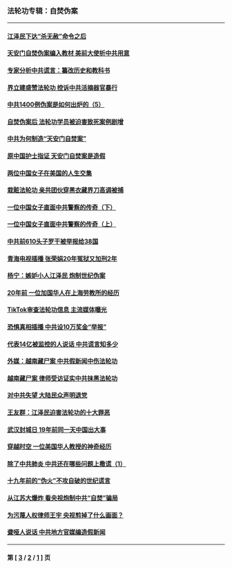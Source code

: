 ### 法轮功专辑：自焚伪案
---
#### [江泽民下达“杀无赦”命令之后](../../pages/nf5562/n13878084.md?04220430) 
#### [天安门自焚伪案编入教材 美前大使析中共用意](../../pages/nf5562/n13791932.md?04220430) 
#### [专家分析中共谎言：纂改历史和教科书](../../pages/nf5562/n13781542.md?04220430) 
#### [界立建盛赞法轮功 控诉中共活摘器官暴行](../../pages/nf5562/n13781971.md?04220430) 
#### [中共1400例伪案是如何出炉的（5）](../../pages/nf5562/n13226831.md?04220430) 
#### [自焚伪案后 法轮功学员被迫害致死案例剧增](../../pages/nf5562/n13190600.md?04220430) 
#### [中共为何制造“天安门自焚案”](../../pages/nf5562/n13183270.md?04220430) 
#### [原中国护士指证 天安门自焚案是造假](../../pages/nf5562/n13172289.md?04220430) 
#### [两位中国女子在美国的人生交集](../../pages/nf5562/n13156138.md?04220430) 
#### [栽赃法轮功 亲共团伙穿黑衣藏界刀高调被捕](../../pages/nf5562/n13073780.md?04220430) 
#### [一位中国女子直面中共警察的传奇（下）](../../pages/nf5562/n12989706.md?04220430) 
#### [一位中国女子直面中共警察的传奇（上）](../../pages/nf5562/n12985072.md?04220430) 
#### [中共前610头子罗干被举报给38国](../../pages/nf5562/n12975419.md?04220430) 
#### [青海电视插播 张荣娟20年冤狱又加刑2年](../../pages/nf5562/n12738166.md?04220430) 
#### [杨宁：嫉妒小人江泽民 炮制世纪伪案](../../pages/nf5562/n12724108.md?04220430) 
#### [20年前 一位加国华人在上海劳教所的经历](../../pages/nf5562/n12707932.md?04220430) 
#### [TikTok审查法轮功信息 主流媒体曝光](../../pages/nf5562/n12362336.md?04220430) 
#### [恐惧真相插播 中共设10万奖金“举报”](../../pages/nf5562/n12306396.md?04220430) 
#### [代表14亿被监控的人说话 中共谎言知多少](../../pages/nf5562/n12297484.md?04220430) 
#### [外媒：越南藏尸案 中共假新闻中伤法轮功](../../pages/nf5562/n12264411.md?04220430) 
#### [越南藏尸案 律师受访证实中共抹黑法轮功](../../pages/nf5562/n12261878.md?04220430) 
#### [对中共失望 大陆民众声明退党](../../pages/nf5562/n12187315.md?04220430) 
#### [王友群：江泽民迫害法轮功的十大罪恶](../../pages/nf5562/n12169074.md?04220430) 
#### [武汉封城日 19年前同一天中国出大事](../../pages/nf5562/n12150901.md?04220430) 
#### [穿越时空  一位美国华人教授的神奇经历](../../pages/nf5562/n12097460.md?04220430) 
#### [除了中共肺炎 中共还在哪些问题上撒谎（1）](../../pages/nf5562/n11955770.md?04220430) 
#### [十九年前的“伪火”不攻自破的世纪谎言](../../pages/nf5562/n11813238.md?04220430) 
#### [从江苏大爆炸 看央视炮制中共“自焚”骗局](../../pages/nf5562/n11140275.md?04220430) 
#### [为污蔑人权律师王宇 央视剪掉了什么画面？](../../pages/nf5562/n11130142.md?04220430) 
#### [聋哑人说话 中共地方官媒编造假新闻](../../pages/nf5562/n11006067.md?04220430) 

---
#### 第 [ [3](./3.md?04220430) / [2](./2.md?04220430) / [1](./1.md?04220430) ] 页
